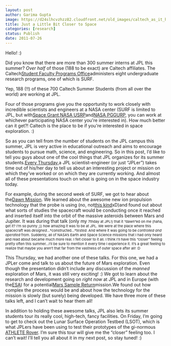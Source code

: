 ```yaml
---
layout: post
author: Garima Gupta
image: https://d24slhcvzhzz82.cloudfront.net/old_images/caltech_as_it_happens/6a0105349b8251970b014e8a1eb3dd970d.jpg
title: Just a Little Bit Closer to Space
categories: [research]
status: Publish
date: 2011-07-26
---
```



Hello! :)

Did you know that there are more than 300 summer interns at JPL this summer? *Over half* of those (188 to be exact) are Caltech affiliates. The Caltech<a href="https://www.sfp.caltech.edu/" target="_blank">Student Faculty Programs Office</a>administers eight undergraduate research programs, one of which is SURF.

Yep, 188 (!!) of these 700 Caltech Summer Students (from all over the world) are working at JPL.

Four of those programs give you the opportunity to work closely with incredible scientists and engineers at a NASA center (SURF is limited to JPL, but with<a href="https://www.sfp.caltech.edu/NASA-SG/index.html" target="_blank">Space Grant</a>,<a href="https://www.sfp.caltech.edu/NASA-USRP/index.html" target="_blank">NASA USRP</a>and<a href="https://www.sfp.caltech.edu/NASA-PGGURP/index.html" target="_blank">NASA PGGURP</a>, you can work at whichever participating NASA center you're interested in). How much better can it get?! Caltech is the place to be if you're interested in space exploration. :)

So as you can tell from the number of students on the JPL campus this summer, JPL is very active in educational outreach and aims to encourage students to pursue math, science, and engineering. So in this post, I’d like to tell you guys about one of the cool things that JPL organizes for its summer students.<a href="https://www.sfp.caltech.edu/JPL%20Speaker%20Series%20'11.pdf" target="_blank">Every Thursday</a>,a JPL scientist-engineer (or just “JPLer”) takes time out of his/her day to tell us about an interesting project or mission on which they’ve worked or on which they are currently working. And almost all of these presentations touch on what is going on in the space industry today.

For example, during the second week of SURF, we got to hear about the<a href="https://dawn.jpl.nasa.gov/" target="_blank">Dawn Mission</a>. We learned about the awesome new ion propulsion technology that the probe is using (no, not<a href="https://www.startrek.com/database_article/ion-propulsion" target="_blank">this kind</a>xD)and found out about what sorts of studies the spacecraft would be conducting once it reached and inserted itself into the orbit of the massive asteroids between Mars and Jupiter. It was during that talk (only my <span style="font-size: 11px;">7thday at JPL!) that it “dawn”ed on me (haha, get it? I’m so punny ;)) how amazing it was to be at JPL. We were at the place where this spacecraft was *designed*...*constructed...**tested*. And where it was going to be *controlled and operated* from. Suddenly, all of NASA’s Earth and Space Science missions that I had only heard and read about became much more real. I felt closer to it all. I think I’ll have this “closer” feeling pretty often this summer…I’ll be sure to mention it every time I experience it. It’s a great feeling to realize that maybe you aren’t that far from the vastness of outer space after all! :D

This Thursday, we had another one of these talks. For this one, we had a JPLer come and talk to us about the future of Mars exploration. Even though the presentation didn’t include any discussion of the *manned* exploration of Mars, it was still very exciting! :) We got to learn about the research and development going on *right now* at JPL and in Europe (with the<a href="https://www.esa.int/esaCP/index.html" target="_blank">ESA</a>) for a potential<a href="https://mars.jpl.nasa.gov/missions/future/futureMissions.html" target="_blank">Mars Sample Return</a>mission.We found out how complex the process would be and about how the technology for the mission is slowly (but surely) being developed. We have three more of these talks left, and I can’t wait to hear them all!

In addition to holding these awesome talks, JPL also lets its summer students tour its really cool, high-tech, fancy facilities. On Friday, I’m going to get to check out the Lunar Surface Operation Testbed (LSOT), which is what JPLers have been using to test their prototypes of the gi-normous <a href="https://www-robotics.jpl.nasa.gov/systems/system.cfm?System=11" target="_blank">ATHLETE Rover</a>. I’m sure this tour will give me the “closer” feeling too. I can’t wait! I’ll tell you all about it in my next post, so stay tuned! :)

